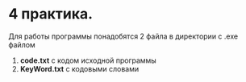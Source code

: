 <H1> 4 практика. </H1>
Для работы программы понадобятся 2 файла в директории с .exe файлом

1. <b>code.txt</b> с кодом исходной программы
2. <b>KeyWord.txt</b> с кодовыми словами
